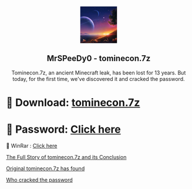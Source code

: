 <p align="center">
  <img width="100px" src="https://github.com/MrSPeeDy0/DS-images/blob/main/DS-image-proflie.png?raw=true" align="center" alt="MrSPeeDy0 Doors-Script" />
  <h2 align="center">MrSPeeDy0 - tominecon.7z</h2>
  <p align="center">Tominecon.7z, an ancient Minecraft leak, has been lost for 13 years. But today, for the first time, we've discovered it and cracked the password.</p>
  <p align="center">

  # 📂 Download: [tominecon.7z](https://mega.nz/file/TjYhGDYR#rA0DEzVsJe5TTerlTgjpSsmPFUnIZJp4m4CxfkVGHYY)

  # 🔑 Password: [Click here](https://raw.githubusercontent.com/MrSPeeDy0/tominecon.7z/main/Assets/Password.txt)
  
  📁 WinRar : [Click here](https://www.win-rar.com/download.html?&L=0)


  
  [The Full Story of tominecon.7z and its Conclusion](https://www.reddit.com/r/MinecraftUnlimited/comments/1cvo5py/the_full_story_of_tominecon7z_and_its_conclusion/#:~:text=On%20November%2015th%202011%20a,the%20build%20of%20Minecraft%201.0.)
  
  [Original tominecon.7z has found](https://www.reddit.com/r/MinecraftUnlimited/comments/11fp3bf/original_tominecon7z_found/)
  
  [Who cracked the password](https://www.reddit.com/r/tominecon/comments/1cy9n6i/hi_i_am_the_person_who_cracked_the_password/)
  </p>
</p>

